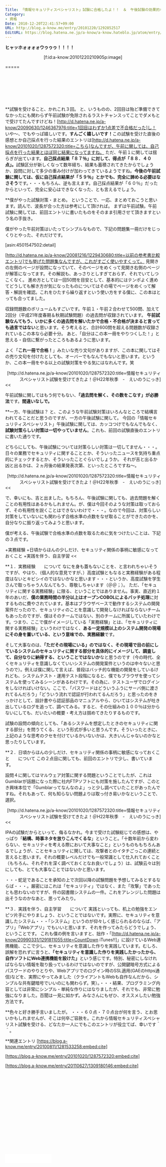 ```yaml
---
Title: 「情報セキュリティスペシャリスト」試験に合格したよ！！　＆　午後試験の効果的な対策とは何か、を、考えてみる。
Category:
- 資格
Date: 2010-12-20T22:41:57+09:00
URL: http://blog.a-know.me/entry/20101220/1292852517
EditURL: https://blog.hatena.ne.jp/a-know/a-know.hateblo.jp/atom/entry/12921228815727979772
---
```


<span style="font-weight:bold;">ヒャッホォォォォウゥゥゥ！！！！</span>

<div align=center>[f:id:a-know:20101220210905p:image]</div>


=====

<script async src="//pagead2.googlesyndication.com/pagead/js/adsbygoogle.js"></script>
<!-- article-top -->
<ins class="adsbygoogle"
     style="display:inline-block;width:728px;height:90px"
     data-ad-client="ca-pub-3463034538369189"
     data-ad-slot="8367620130"></ins>
<script>
(adsbygoogle = window.adsbygoogle || []).push({});
</script>


**試験を受けること、かれこれ３回。
と、いうものの、2回目は殆ど準備できてなかったにも関わらず午前試験が免除されるラストチャンスってことでダメもとで受けてたんですけどね！[http://d.hatena.ne.jp/a-know/20090630/1246367976:title=1回目はわずか1点差で不合格だった]し！
いや〜、でもやっぱ嬉しいです。<span style="font-weight:bold;">すんごく嬉しいです！</span>この試験を受けた直後の感想とか自己採点を行った結果のエントリは[http://d.hatena.ne.jp/a-know/20101020/1287572320:title=こちら]なんですが、午前に関しては、自己採点を行った結果とほぼ同じ結果になってますね。
ただ、午前１に関しては揺らぎが出ています。<span style="font-weight:bold;">自己採点結果「８７％」に対して、得点が「８８．４０点」。</span>試験区分が新しくなって数年経ち、結果も蓄積されてきたからでしょうか、設問に対して多少の重み付けが加わってきているようですね。<span style="font-weight:bold;">今後の午前試験に関しては、仮に自己採点結果が「５９％」とかでも、完全に諦める必要はなさそう</span>です。・・・もちろん、逆も言えます。自己採点結果が「６０％」だったからといって、完全に安心はできなくなった、とも言えるでしょう。


**僕がやった試験対策・まとめ。
ということで、一応、まとめておこうと思います。読んで、波長が合った方は参考にして頂ければ。
まずは午前試験。午前試験に関しては、前回エントリに書いたものをそのまま引用させて頂きますという名の手抜き。


>>
僕がやった午前対策はいたってシンプルなもので、下記の問題集一冊だけをじっくりとやった、それだけです。



[asin:4501547502:detail]



[http://d.hatena.ne.jp/a-know/20081216/1229430680:title=以前の参考書比較エントリ]でも挙げた問題集なんですが、これがすごく使いやすくって。
見開きの左側のページが設問になっていて、そのページをめくって見開き右側のページが解答になってます。その解説も、あっさりとしすぎておらず、それでいてしつこくなく。
進め方としては一回50問を目安として、基本的にはテンポよく進めてどうしても解き方が気になったものについてはその場でページをめくって解答・解説を確認。これをひたすら繰り返すという使い方をする僕に、この本はとっても合ってました。

収録問題数のボリュームもすごいです。午前１・午前２合わせて500問、加えて2回分（平成21年度春期＆秋期試験問題）の過去問が収録されています。
<span style="font-weight:bold;">午前試験なんてもう、いかに多くの過去問を解いたかで合格・不合格が決まると言っても過言ではない</span>と思います。そう考えると、合計600問を超える問題数が収録されているこの本なら必要十分。
あと、「自分はこの本一冊をやりつくした！」と思える・自信に繋がったところもあるように思います。

よく「<span style="font-weight:bold;">これ一冊で合格！</span>」みたいな売り文句がありますが、この本に関してはその売り文句を付けたとしても、オーバーでもなんでもないと思います。というか、この本一冊をやる以上の試験対策をやる気にはなれんです。笑
<div align=right>[http://d.hatena.ne.jp/a-know/20101020/1287572320:title=情報セキュリティスペシャリスト試験を受けてきたよ！＠H22年秋季　-　えいのうにっき]</div>
<<


午前試験に関してはもう何でもない、<span style="font-weight:bold;">「過去問を解く、その数をこなす」が必勝法</span>です。<span style="font-weight:bold;">間違いなしで。</span>



**一方、午後試験は？
と、このような午前試験対策はいろんなところで結構言われてることだと思うのですが、一方の午後試験に関して。
今回の「情報セキュリティスペシャリスト」午後試験に関しては、カッコつけでもなんでもなく、<span style="font-weight:bold;">試験対策らしい対策は一切やっていません</span>。これも、前回の試験直後のエントリに書いた通りです。


>>
どちらにしても、午後試験については対策らしい対策は一切してません・・・。日々の業務でセキュリティに関することとか、そういったニュースを気持ち重点的にチェックするとか、そういったことぐらいでしょうか。
それが吉と出るか凶と出るかは、２ヵ月後の結果発表次第、といったところですね〜。
<div align=right>[http://d.hatena.ne.jp/a-know/20101020/1287572320:title=情報セキュリティスペシャリスト試験を受けてきたよ！＠H22年秋季　-　えいのうにっき]</div>
<<


で、幸いにも、吉と出ました。もちろん、午後試験に関しても、過去問題を解くことの有用性はあるかもしれません。が、僕は今回そのような対策は取っておらず、その有用性を説くことはできないわけで・・・。なので今回は、対策らしい対策をしていないにも関わらず合格水準の点数をなぜ取ることができたのかを、自分なりに振り返ってみようと思います。

僕が考える、午後試験で合格水準の点数を取るために気をつけたいことは、下記の３点です。


>>
+実務経験
+日頃からほんの少しだけ、セキュリティ関係の事柄に敏感になっておくこと
+実践を伴う、自主学習
<<


**１．実務経験　　について
なにを身も蓋もないことを、と言われちゃいそうですが、やはり、（個人的な意見ですが、）高度試験ともなると実務経験がある程度はないとキビシイのではないかなと思います・・・というか、高度試験を学生さんで取っちゃう人なんてもう、尊敬しちゃいます（＠＠；）。
ただ、「セキュリティに関する実務経験」に限る、ということではありません。事実、直近約１年のあいだ、<span style="font-weight:bold;">僕の業務時間の半分以上はオープンCOBOLによるバッチ処理</span>に対するものに費やされています。基本はブラウザベースで動作するシステムの開発案件だったので、セキュリティのことを意識して開発しなければならないチームもあったのですが、僕はそのチームではない、別のチームに所属していたわけです。つまり、ここで僕がイメージしている「実務経験」とは、「セキュリティに関する実務経験」というわけではなく、<span style="font-weight:bold;">ある一定規模以上のシステム開発の現場にその身を置いている、という意味での、実務経験</span>です。

そして大事なのは、<span style="font-weight:bold;">「ただその現場にいる」のではなく、その現場で目の前にしているシステムのセキュリティに関する部分を具体的にイメージして、調査して、自分なりに納得する、ということではないか</span>なと思うのです（今の時代、全くセキュリティを意識しなくていいシステムの開発案件というのは中々ないと思うので）。例えば僕に関して言えば、普段はバッチ的な機能の開発をしているけれども、システムテスト・運用テスト段階になると、僕でもブラウザを使ってシステムを使ってみるシーンがあるわけです。その為に、テストユーザでログインをしなければいけない。ここで、「パスワードはどういうふうにサーバ側に渡されてるんだろう」「どういう流れで認証が行われてるんだろう」と思ったのをきっかけとして、設計書やら認証部品のマニュアルやら、ひいてはシステムが吐き出しているログを追って、調べてみる。すると、その仕組みの１００％は分からないにしても、だいたいの概要・考え方は掴めてきたりするものです。

試験の設問の傾向としても、「あるシステムを想定したときのセキュリティに関する部分」を問うてくる、という形式が多いと思うんです。そういったときに、上記のような思考のクセを付けているかいないかは、大きいんじゃないのかなと思ったりしています。


**２．日頃からほんの少しだけ、セキュリティ関係の事柄に敏感になっておくこと　　について
この２点目に関しても、前回のエントリで少し、書いています。


>>
設問４に関してはマルウェア対策に関する問題ということでしたが、これはGumblarが話題になった際に社内FTPソフトにも対策を施したんですが、このとき興味本位で「Gumblarってなんなのよ」っと少し調べていたことがあったんですね。それもあって、何も知らない問題よりは取っ付き易いかなということで、選択。
<div align=right>[http://d.hatena.ne.jp/a-know/20101020/1287572320:title=情報セキュリティスペシャリスト試験を受けてきたよ！＠H22年秋季　-　えいのうにっき]</div>
<<


IPAの試験だからといって、侮るなかれ。今まで受けた試験総じての感想は、やっぱり「<span style="font-weight:bold;">結構、時事ネタを放りこんでくるな</span>」ということ。「十数年前から変わらない、セキュリティを考える際において大事なこと」というものももちろんあるでしょうが、ことセキュリティに関しては、攻撃者とのイタチごっこの連続と言えると思います。それの概要レベルだけでも一般常識として仕入れておくこと（もちろん、それぞれを深く調べておくとなお良いでしょう）は、試験云々は別にしても、とても大事なことではないかと思います。

・・・蛇足であることを承知の上で次回以降の試験問題を予想してみるとするならば・・・。厳密にはこれは「セキュリティ」ではなく、また「攻撃」であったとも思わないのですが、件の図書館システムの一件。これをアレンジした問題は出そうなのかなあと、思ってみたり。


**３．実践を伴う、自主学習　　について
実践といっても、机上の勉強をエンピツ片手にやりましょう、ということではないです。実際に、セキュリティを意識したシステム・・・「システム」というのが仰々しく感じられるのならば、「アプリ」「Webアプリ」でもいいと思います、それを作ってみたらどうでしょう、ということです。
これも僕の例を言いますと、拙作・「[http://d.hatena.ne.jp/a-know/20990331/1291811055:title=CountDown iTunes!!]」に設けているWeb連携機能、ここで少し、セキュリティを意識した作りを実践しています。むしろ、誤解を恐れずに言うと、<span style="font-weight:bold;">「セキュリティを意識した作りを実践したかったから、自作ソフトにWeb連携機能を設けた」</span>という感じです。特別、秘密にしなければならない情報を取り扱っているわけではないのですが、公開鍵暗号方式によるパスワードのやりとりや、Webアプリでのログイン時のSSL適用(GAEのhttps通信)などを、実際にやってみました（クライアントもWebも自作なんだから、シンプルな共有鍵暗号でいいのにも関わらず。笑）。・・・結果、プログラミング内容としては非常にシンプル・単純な作りにはなりましたが、それでも、非常に勉強になりました。百聞は一見に如かず。みなさんにもぜひ、オススメしたい勉強方法です。


**色々と好き勝手言いましたが。
・・・６０点・７０点台が何を言う、とお思いかもしれませんが、そこは何卒ご容赦を。これから情報セキュリティスペシャリスト試験を受ける、どなたか一人にでもこのエントリが役立てば、幸いです＾＾。


**関連エントリ
[https://blog.a-know.me/entry/20100811/1281533258:embed:cite]

[https://blog.a-know.me/entry/20101020/1287572320:embed:cite]

[https://blog.a-know.me/entry/20110627/1309180146:embed:cite]




<script async src="//pagead2.googlesyndication.com/pagead/js/adsbygoogle.js"></script>
<!-- article-bottom2 -->
<ins class="adsbygoogle"
     style="display:inline-block;width:300px;height:250px"
     data-ad-client="ca-pub-3463034538369189"
     data-ad-slot="5274552934"></ins>
<script>
(adsbygoogle = window.adsbygoogle || []).push({});
</script>


<iframe src="//blog.hatena.ne.jp/a-know/a-know.hateblo.jp/subscribe/iframe" allowtransparency="true" frameborder="0" scrolling="no" width="150" height="28"></iframe>
